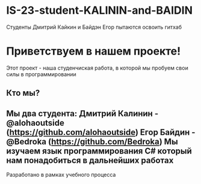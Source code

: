 # IS-23-student-KALININ-and-BAIDIN
Студенты Дмитрий Кайкин и Байдэн Егор пытаются освоить гитхаб
# Приветствуем в нашем проекте!
Этот проект - наша студенчиская работа, в которой мы пробуем свои силы в программировании
## Кто мы?
Мы два студента:
**Дмитрий Калинин** - @alohaoutside (https://github.com/alohaoutside)
**Егор Байдин** - @Bedroka (https://github.com/Bedroka)
Мы изучаем язык программирования C# который нам понадобиться в дальнейших работах
---
Разработано в рамках учебного процесса
